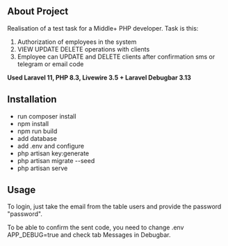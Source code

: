 
## About Project

Realisation of a test task for a Middle+ PHP developer. Task is this:

1) Authorization of employees in the system
2) VIEW UPDATE DELETE operations with clients
3) Employee can UPDATE and DELETE clients after confirmation sms or telegram or email code

**Used Laravel 11, PHP 8.3, Livewire 3.5 + Laravel Debugbar 3.13**

## Installation

- run composer install
- npm install
- npm run build
- add database
- add .env and configure
- php artisan key:generate
- php artisan migrate --seed
- php artisan serve

## Usage

To login, just take the email from the table users and provide the password "password".

To be able to confirm the sent code, you need to change .env APP_DEBUG=true and check tab Messages in Debugbar.